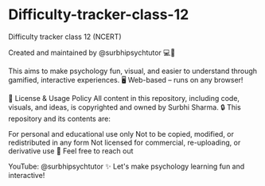 # Difficulty-tracker-class-12
Difficulty tracker class 12 (NCERT)

Created and maintained by @surbhipsychtutor 💻📘

This aims to make psychology fun, visual, and easier to understand through gamified, interactive experiences. 🖥 Web-based – runs on any browser!

📜 License & Usage Policy All content in this repository, including code, visuals, and ideas, is copyrighted and owned by Surbhi Sharma. 🔒 This repository and its contents are:

For personal and educational use only Not to be copied, modified, or redistributed in any form Not licensed for commercial, re-uploading, or derivative use 📩 Feel free to reach out

YouTube: @surbhipsychtutor ✨ Let's make psychology learning fun and interactive!
